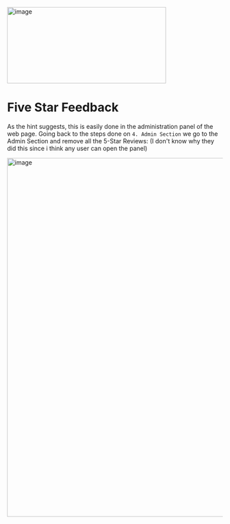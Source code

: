 <img width="371" height="178" alt="image" src="https://github.com/user-attachments/assets/ff529483-843c-4915-aec3-b9b55fb7d882" />

# Five Star Feedback
As the hint suggests, this is easily done in the administration panel of the web page.
Going back to the steps done on `4. Admin Section` we go to the Admin Section and remove all the 5-Star Reviews:
(I don't know why they did this since i think any user can open the panel)

<img width="1596" height="837" alt="image" src="https://github.com/user-attachments/assets/342542fb-8ea7-4c91-a822-1d39c0578384" />
